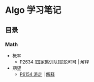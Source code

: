 # Algo 学习笔记

## 目录

### Math
- 概率
	- [P2634 [国家集训队]聪聪可可](https://www.luogu.com.cn/problem/P2634) | 解释
- 期望
	- [P6154 游走](https://www.luogu.com.cn/problem/P6154) | [解释](https://github.com/zhuoshen617/Algo/blob/master/math/P6154%20%E6%B8%B8%E8%B5%B0.md)

